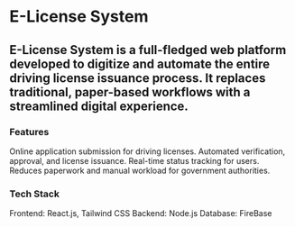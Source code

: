 # E-License System

## E-License System is a full-fledged web platform developed to digitize and automate the entire driving license issuance process. It replaces traditional, paper-based workflows with a streamlined digital experience.

### Features

Online application submission for driving licenses.
Automated verification, approval, and license issuance.
Real-time status tracking for users.
Reduces paperwork and manual workload for government authorities.

### Tech Stack

Frontend: React.js, Tailwind CSS
Backend: Node.js
Database: FireBase
